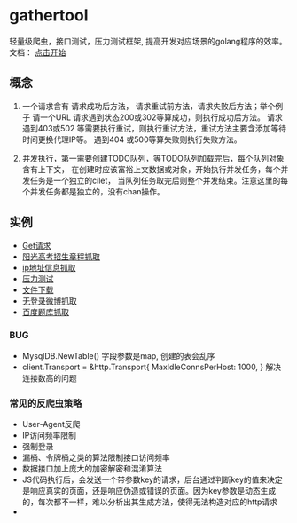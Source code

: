 # gathertool
轻量级爬虫，接口测试，压力测试框架, 提高开发对应场景的golang程序的效率。
文档： [点击开始](https://github.com/mangenotwork/gathertool/tree/main/_doc/doc_1.md)

## 概念
1. 一个请求含有 请求成功后方法， 请求重试前方法，请求失败后方法；举个例子 
 请一个URL  请求遇到状态200或302等算成功，则执行成功后方法。  请求遇到403或502
 等需要执行重试，则执行重试方法，重试方法主要含添加等待时间更换代理IP等。 遇到404
 或500等算失败则执行失败方法。
 
2. 并发执行，第一需要创建TODO队列，等TODO队列加载完后，每个队列对象含有上下文，
在创建时应该富裕上文数据或对象，开始执行并发任务，每个并发任务是一个独立的cilet，
当队列任务取完后则整个并发结束。注意这里的每个并发任务都是独立的，没有chan操作。


## 实例
-  [Get请求](https://github.com/mangenotwork/gathertool/tree/main/_examples/get)
-  [阳光高考招生章程抓取](https://github.com/mangenotwork/gathertool/tree/main/_examples/get_yggk)
-  [ip地址信息抓取](https://github.com/mangenotwork/gathertool/tree/main/_examples/ip_bczs_cn)
-  [压力测试](https://github.com/mangenotwork/gathertool/tree/main/_examples/stress_testing)
-  [文件下载](https://github.com/mangenotwork/gathertool/tree/main/_examples/upload_file)
-  [无登录微博抓取](https://github.com/mangenotwork/gathertool/tree/main/_examples/weibo)
-  [百度题库抓取](https://github.com/mangenotwork/gathertool/tree/main/_examples/baidu_tk)

### BUG
- MysqlDB.NewTable() 字段参数是map, 创建的表会乱序
-  client.Transport = &http.Transport{
  	 	MaxIdleConnsPerHost: 1000,
      }
  解决连接数高的问题
  
###  常见的反爬虫策略
- User-Agent反爬
- IP访问频率限制
- 强制登录
- 漏桶、令牌桶之类的算法限制接口访问频率
- 数据接口加上庞大的加密解密和混淆算法
- JS代码执行后，会发送一个带参数key的请求，后台通过判断key的值来决定是响应真实的页面，还是响应伪造或错误的页面。因为key参数是动态生成的，每次都不一样，难以分析出其生成方法，使得无法构造对应的http请求
-


